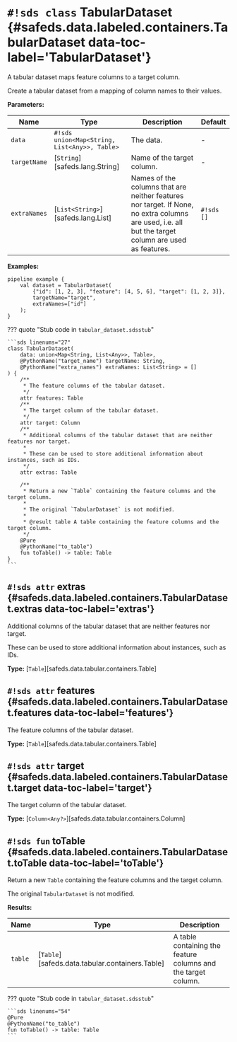 # `#!sds class` TabularDataset {#safeds.data.labeled.containers.TabularDataset data-toc-label='TabularDataset'}

A tabular dataset maps feature columns to a target column.

Create a tabular dataset from a mapping of column names to their values.

**Parameters:**

| Name | Type | Description | Default |
|------|------|-------------|---------|
| `data` | `#!sds union<Map<String, List<Any>>, Table>` | The data. | - |
| `targetName` | [`String`][safeds.lang.String] | Name of the target column. | - |
| `extraNames` | [`List<String>`][safeds.lang.List] | Names of the columns that are neither features nor target. If None, no extra columns are used, i.e. all but the target column are used as features. | `#!sds []` |

**Examples:**

```sds hl_lines="2"
pipeline example {
    val dataset = TabularDataset(
        {"id": [1, 2, 3], "feature": [4, 5, 6], "target": [1, 2, 3]},
        targetName="target",
        extraNames=["id"]
    );
}
```

??? quote "Stub code in `tabular_dataset.sdsstub`"

    ```sds linenums="27"
    class TabularDataset(
        data: union<Map<String, List<Any>>, Table>,
        @PythonName("target_name") targetName: String,
        @PythonName("extra_names") extraNames: List<String> = []
    ) {
        /**
         * The feature columns of the tabular dataset.
         */
        attr features: Table
        /**
         * The target column of the tabular dataset.
         */
        attr target: Column
        /**
         * Additional columns of the tabular dataset that are neither features nor target.
         *
         * These can be used to store additional information about instances, such as IDs.
         */
        attr extras: Table

        /**
         * Return a new `Table` containing the feature columns and the target column.
         *
         * The original `TabularDataset` is not modified.
         *
         * @result table A table containing the feature columns and the target column.
         */
        @Pure
        @PythonName("to_table")
        fun toTable() -> table: Table
    }
    ```

## `#!sds attr` extras {#safeds.data.labeled.containers.TabularDataset.extras data-toc-label='extras'}

Additional columns of the tabular dataset that are neither features nor target.

These can be used to store additional information about instances, such as IDs.

**Type:** [`Table`][safeds.data.tabular.containers.Table]

## `#!sds attr` features {#safeds.data.labeled.containers.TabularDataset.features data-toc-label='features'}

The feature columns of the tabular dataset.

**Type:** [`Table`][safeds.data.tabular.containers.Table]

## `#!sds attr` target {#safeds.data.labeled.containers.TabularDataset.target data-toc-label='target'}

The target column of the tabular dataset.

**Type:** [`Column<Any?>`][safeds.data.tabular.containers.Column]

## `#!sds fun` toTable {#safeds.data.labeled.containers.TabularDataset.toTable data-toc-label='toTable'}

Return a new `Table` containing the feature columns and the target column.

The original `TabularDataset` is not modified.

**Results:**

| Name | Type | Description |
|------|------|-------------|
| `table` | [`Table`][safeds.data.tabular.containers.Table] | A table containing the feature columns and the target column. |

??? quote "Stub code in `tabular_dataset.sdsstub`"

    ```sds linenums="54"
    @Pure
    @PythonName("to_table")
    fun toTable() -> table: Table
    ```
